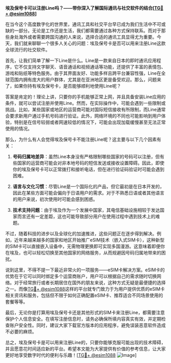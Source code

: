 **埃及保号卡可以注册Line吗？——带你深入了解国际通讯与社交软件的结合[[TG💪+ @esim1088](https://t.me/s/esim1088)]**

在当今这个高度数字化的世界里，通讯工具和社交平台早已成为我们生活中不可或缺的一部分。无论是工作还是生活，我们都需要通过各种方式保持联系。而对于那些身处海外或者需要跨国沟通的人来说，选择合适的通讯工具显得尤为重要。今天，我们就来聊聊一个很多人关心的问题：埃及保号卡是否可以用来注册Line这款全球流行的社交软件。

首先，让我们简单了解一下Line是什么。Line是一款来自日本的即时通讯应用程序，它不仅支持文字聊天、语音通话和视频通话等功能，还提供了丰富的表情包、游戏和贴纸等特色服务。由于其界面友好、功能多样且跨平台兼容性强，Line在全球范围内拥有庞大的用户群体，尤其是在亚洲地区更是备受欢迎。那么，问题来了，如果你持有埃及保号卡，是否能够顺利地使用Line呢？

答案是肯定的！理论上讲，只要你的手机能够正常上网，并且具备安装Line应用的条件，就可以尝试注册并使用Line。然而，在实际操作中，可能会遇到一些限制或挑战。比如，某些国家或地区的运营商可能对国际短信接收有所限制，而Line通常会要求新用户通过手机号码进行验证。此外，网络环境的不同也可能影响到用户体验，特别是在信号较弱或者网速较低的情况下，可能会出现加载缓慢甚至无法正常使用的情况。

那么，为什么有人会觉得埃及保号卡不能注册Line呢？这主要与以下几个因素有关：

1. **号码归属地差异**：虽然Line本身没有严格限制哪些国家的号码可以注册，但有些国家的运营商可能会对非本地号码的短信发送或接收设置障碍。因此，即使你的埃及保号卡可以正常拨打和接听电话，但在进行验证码验证时可能会遇到困难。
   
2. **语言与文化习惯**：尽管Line是一个国际化的产品，但它最初是在日本开发的，因此在某些方面可能会偏向于日语用户的需求。对于不熟悉日语或者其他语言的用户来说，初次使用时可能会感到困惑。

3. **技术支持问题**：由于埃及作为一个发展中国家，其电信基础设施相较于发达国家而言还有一定差距，这也可能导致部分用户在使用过程中遇到技术上的难题。

不过，随着科技的进步以及全球化的加速推进，这些问题正在逐步得到解决。例如，近年来越来越多的国家和地区开始推广eSIM技术（嵌入式SIM卡），这种新型的SIM卡可以直接嵌入设备中，无需物理更换即可实现多国漫游。这意味着即便你在埃及，也可以轻松切换至其他国家的网络服务，从而规避因号码归属地带来的困扰。

说到这里，不得不提一下最近非常火的一项服务——eSIM卡解决方案。eSIM卡的优势在于它可以同时绑定多个运营商账户，用户可以根据自己的需求随时切换网络。对于经常旅行或者长期居住在国外的朋友来说，这种方式无疑是最便捷的选择之一。而像[TG💪+ @esim1088](https://t.me/s/esim1088)这样的平台就专门致力于为用户提供优质的eSIM卡相关资讯和服务，包括但不限于如何正确配置eSIM卡、推荐适合不同场景使用的套餐等等。

最后，无论你是打算用埃及保号卡还是其他形式的SIM卡来注册Line，都需要注意保护个人信息安全。在填写注册信息时，请务必确保所填内容真实有效，并定期检查账户安全性。同时，建议大家下载官方版本的应用程序，避免误装恶意软件造成不必要的麻烦。

总之，埃及保号卡是可以用来注册Line的，只要你能够克服可能出现的技术障碍，并且愿意花时间适应新的平台。希望本文能为大家提供有价值的参考信息，让大家更好地享受数字时代的便利与乐趣！[[TG💪+ @esim1088](https://t.me/s/esim1088) ![Image](https://i.postimg.cc/4NQfJmqS/Snipaste-2025-05-13-00-14-12.png)]